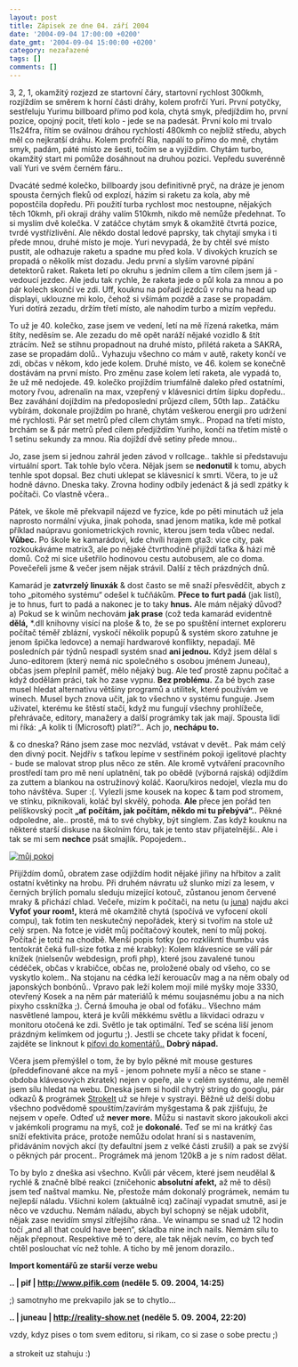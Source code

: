 ```yaml
---
layout: post
title: Zápisek ze dne 04. září 2004
date: '2004-09-04 17:00:00 +0200'
date_gmt: '2004-09-04 15:00:00 +0200'
category: nezařazené
tags: []
comments: []
---
```

<p>3, 2, 1, okamžitý rozjezd ze startovní čáry, startovní rychlost 300kmh, rozjíždím se směrem k horní části  dráhy, kolem profrčí Yuri. První potyčky, sestřeluju Yurimu billboard přímo pod kola, chytá  smyk, předjíždím ho, první pozice, opojný pocit, třetí kolo - jede se na padesát. První kolo mi trvalo 11s24fra,  řítím se oválnou dráhou rychlostí 480kmh co nejblíž středu, abych měl co nejkratší dráhu. Kolem profrčí Ria,  napálí to přímo do mně, chytám smyk, padám, páté místo ze šesti, točím se a vyjíždím. Chytám turbo, okamžitý  start mi pomůže dosáhnout na druhou pozici. Vepředu suverénně valí Yuri ve svém černém fáru..</p>
<p>Dvacáté sedmé kolečko, billboardy jsou definitivně pryč, na dráze je jenom spousta černých fleků od explozí,  házím si raketu za kola, aby mě popostčila dopředu. Při použití turba rychlost moc nestoupne, nějakých těch 10kmh,  při okraji dráhy valím 510kmh, nikdo mě nemůže předehnat. To si myslím dvě kolečka. V zatáčce chytám smyk &amp; okamžitě  čtvrtá pozice, tvrdé vystřízlivění. Ale někdo dostal ledové paprsky, tak chytají smyka i ti přede mnou, druhé místo  je moje. Yuri nevypadá, že by chtěl své místo pustit, ale odhazuje raketu a spadne mu před kola. V divokých kruzích  se propadá o několik míst dozadu. Jedu první a slyším varovné pípání detektorů raket. Raketa letí po okruhu s jedním  cílem a tím cílem jsem já - vedoucí jezdec. Ale jedu tak rychle, že raketa jede o půl kola za mnou a po pár kolech  skončí ve zdi. Uff, kouknu na pořadí jezdců v rohu na head up displayi, uklouzne mi kolo, čehož si všímám pozdě  a zase se propadám. Yuri dotírá zezadu, držím třetí místo, ale nahodím turbo a mizím vepředu.</p>
<p>To už je 40. kolečko, zase jsem ve vedení, letí na mě řízená raketka, mám štíty, neděsím se. Ale zezadu do mě  opět naráží nějaké vozidlo &amp; štít ztrácím. Než se stihnu propadnout na druhé místo, přilétá raketa a SAKRA,  zase se propadám dolů.. Vyhazuju všechno co mám v autě, rakety končí ve zdi, občas v někom, kdo jede kolem. Druhé místo,  ve 46. kolem se konečně dostávám na první místo. Pro změnu zase kolem letí raketa, ale vypadá to, že už mě nedojede.  49. kolečko projíždím triumfálně daleko před ostatními, motory řvou, adrenalin na max, vzepřený v klávesnici  drtím šipku dopředu.. Bez zaváhání dojíždím na předoposlední průjezd cílem, 50th lap.. Zatáčku vybírám, dokonale  projíždím po hraně, chytám veškerou energii pro udržení mé rychlosti. Pár set metrů před cílem chytám smyk..  Propad na třetí místo, brchám se &amp; pár metrů před cílem předjíždím Yuriho, končí na třetím místě o 1 setinu  sekundy za mnou. Ria dojíždí dvě setiny přede mnou..</p>
<p>Jo, zase jsem si jednou zahrál jeden závod v rollcage.. takhle si představuju virtuální sport. Tak tohle  bylo včera. Nějak jsem se <strong>nedonutil</strong> k tomu, abych tenhle spot dopsal. Bez chuti uklepat se klávesnicí k smrti.  Včera, to je už hodně dávno. Dneska taky. Zrovna hodiny odbily jedenáct &amp; já sedl zpátky k počítači. Co vlastně včera..</p>
<p>Pátek, ve škole mě překvapil nájezd ve fyzice, kde po pěti minutách už jela naprosto normální výuka, jinak pohoda,  snad jenom matika, kde mě potkal příklad naúpravu goniometrických rovnic, kterou jsem teda vůbec nedal. <strong>Vůbec.</strong>  Po škole ke kamarádovi, kde chvíli hrajem gta3: vice city, pak rozkoukáváme matrix3, ale po nějaké čtvrthodině  přijíždí taťka &amp; hází mě domů. Což mi sice ušetřilo hodinovou cestu autobusem, ale co doma. Povečeřeli jsme  &amp; večer jsem nějak strávil. Další z těch prázdných dnů.</p>
<p>Kamarád je <strong>zatvrzelý linuxák</strong> &amp; dost často se mě snaží přesvědčit, abych z toho &bdquo;pitomého systému&ldquo;  odešel k tučňákům. <strong>Přece to furt padá</strong> (jak listí), je to hnus, furt to padá a nakonec je to taky <strong>hnus.</strong> Ale mám nějaký důvod?  a) Pokud se k winům nechovám <strong>jak prase</strong> (což teda kamarád evidentně <strong>dělá,</strong> *.dll knihovny visící na ploše &amp; to, že  se po spuštění internet exploreru počítač téměř zblázní, vyskočí několik popupů &amp; systém skoro zatuhne je jenom  špička ledovce) a nemají hardwarové konflikty, nepadají. Mě posledních pár týdnů nespadl systém snad <strong>ani jednou.</strong> Když  jsem dělal s Juno-editorem (který nemá nic společného s osobou jménem Juneau), občas  jsem přeplnil paměť, mělo nějaký bug. Ale teď prostě zapnu počítač a když dodělám práci, tak ho zase vypnu.  <strong>Bez problému.</strong> Za bé bych zase musel hledat alternativu většiny programů a utilitek, které používám ve winech.  Musel bych znova učit, jak to všechno v systému funguje. Jsem uživatel, kterému ke štěstí stačí, když mu fungují  všechny prohlížeče, přehrávače, editory, manažery a další prográmky tak jak mají. Spousta lidí mi říká: &bdquo;A kolik  ti (Microsoft) platí?&ldquo;.. Ach jo, <strong>nechápu to.</strong></p>
<p>&amp; co dneska? Ráno jsem zase moc nezvlád, vstávat v devět.. Pak mám celý den divný pocit. Nejdřív s taťkou  lepíme v sestřiném pokoji igelitové plachty - bude se malovat strop plus něco ze stěn. Ale kromě vytváření pracovního  prostředí tam pro mě není uplatnění, tak po obědě (výborná rajská) odjíždím za zuttem a blankou na ostružinový koláč.  Kaoru/kiros nedojel, vlezla mu do toho návštěva. Super :(. Vylezli jsme kousek na kopec &amp; tam pod stromem, ve stínku,  piknikovali, koláč byl skvělý, pohoda. <strong>Ale</strong> přece jen pořád ten pelíškovský pocit <strong>&bdquo;ať počítám, jak počítám, někdo mi tu  přebývá&ldquo;..</strong> Pěkné odpoledne, ale.. prostě, má to své chybky, být singlem. Zas když kouknu na některé starší  diskuse na školním fóru, tak je tento stav přijatelnější.. Ale i tak se mi sem <strong>nechce</strong> psát smajlík. Popojedem..</p>
<div >  <a href="%base_url%/assets/old-images/myroom.jpg"><img alt="můj pokoj" src="%base_url%/assets/old-images/myroom.jpg"></a>  </div>
<p>Přijíždím domů, obratem zase odjíždím hodit nějaké jiřiny na hřbitov a zalít ostatní květinky na hrobu.  Při druhém návratu už slunko mizí za lesem, v černých brýlích pomalu sleduju mizející kotouč, zůstanou jenom  červené mraky &amp; přichází chlad. Večeře, mizím k počítači, na netu (u <a href="http://reality-show.net">juna</a>) najdu akci <strong>Vyfoť your room!,</strong> která mě  okamžitě chytá (spočívá ve vyfocení okolí compu), tak fotím ten neskutečný nepořádek, který si tvořím na stole už  celý srpen. Na fotce je vidět můj počítačový koutek, není to můj pokoj. Počítač je totiž na chodbě. Menší popis  fotky (po rozklikntí thumbu vás tentokrát čeká full-size fotka z mé krabky): Kolem  klávesnice se válí pár knížek (nielsenův webdesign, profi php), které jsou zavalené tunou cédéček, občas v krabičce,  občas ne, proložené obaly od všeho, co se vyskytlo kolem.. Na stojanu na cédka leží kerouacův mag a na něm  obaly od japonských bonbónů.. Vpravo pak leží kolem mojí milé myšky moje 3330, otevřený Kosek a na něm pár materiálů  k mému soujasnému jobu a na nich pixyho cssknížka ;). Černá šmouha je obal od foťáku.. Všechno mám nasvětlené  lampou, která je kvůli měkkému světlu a likvidaci odrazu v monitoru otočená ke zdi. Světlo je tak optimální.  Teď se scéna liší jenom prázdným kelímkem od jogurtu ;). Jestli se chcete taky přidat k focení, zajděte se  linknout k <a href="http://www.pifik.com/a-128-Vyfotte-your-room.html">pifovi do komentářů..</a> <strong>Dobrý nápad.</strong></p>
<p>Včera jsem přemýšlel o tom, že by bylo pěkné mít mouse gestures (předdefinované akce na myš - jenom pohnete myší  a něco se stane - obdoba klávesových zkratek) nejen v opeře, ale v celém systému, ale neměl  jsem sílu hledat na webu. Dneska jsem si hodil chytrý string do googlu, pár odkazů &amp; prográmek  <a href="http://www.tcbmi.com/strokeit">StrokeIt</a> už se hřeje v systrayi. Běžně už delší dobu všechno podvědomě spouštím/zavírám  myšgestama &amp; pak zjišťuju, že nejsem v opeře. Odteď už <strong>never more.</strong> Můžu si nastavit skoro jakoukoli akci  v jakémkoli programu  na myš, což je <strong>dokonalé.</strong> Teď se mi na krátký čas sníží efektivita práce, protože nemůžu odolat hraní si s nastavením,  přidáváním nových akcí (ty defaultní jsem z velké části zrušil) a pak se zvýší o pěkných pár procent..  Prográmek má jenom 120kB a je s ním radost dělat.</p>
<p>To by bylo z dneška asi všechno. Kvůli pár věcem, které jsem neudělal &amp; rychlé &amp; značně blbé reakci  (zničehonic<strong> absolutní afekt,</strong> až mě to děsí) jsem  teď naštval mamku. Ne, přestože mám dokonalý prográmek, nemám tu nejlepší náladu. Všichni kolem (aktuálně icq) začínají  vypadat smutně, asi je něco ve vzduchu. Nemám náladu, abych byl schopný se nějak udobřit, nějak zase nevidím smysl  zítřejšího rána.. Ve winampu se snad už 12 hodin točí &bdquo;and all that could have been&ldquo;, skladba nine  inch nails. Nemám sílu to nějak přepnout. Respektive mě to dere, ale tak nějak nevím, co bych teď chtěl poslouchat  víc než tohle. A ticho by mě jenom dorazilo..</p>
<div class="import-komentaru">
<p><strong>Import komentářů ze starší verze webu</strong></p>
<div class="comment">
<p style="font-weight:bold"><span class="compredmet">..</span> | <span class="comname">pif</span> |  <a href="http://www.pifik.com">http://www.pifik.com</a> (neděle&nbsp;5.&nbsp;09.&nbsp;2004,&nbsp;14:25)</p>
<p>;) samotnyho me prekvapilo jak se to chytlo... </p>
</div>
<div class="comment">
<p style="font-weight:bold"><span class="compredmet">..</span> | <span class="comname">juneau</span> |  <a href="http://reality-show.net">http://reality-show.net</a> (neděle&nbsp;5.&nbsp;09.&nbsp;2004,&nbsp;22:20)</p>
<p>vzdy, kdyz pises o tom svem editoru, si rikam, co si zase o sobe prectu ;) <br>  <br> a strokeit uz stahuju :) </p>
</div>
</div>
